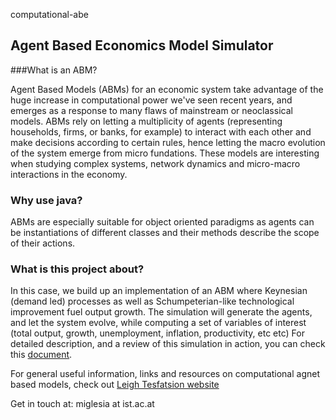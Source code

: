 computational-abe

## Agent Based Economics Model Simulator

###What is an ABM?

Agent Based Models (ABMs) for an economic system take advantage of the huge increase in computational power we've seen recent years, and emerges as a response to many flaws of mainstream or neoclassical models.
ABMs rely on letting a multiplicity of agents (representing households, firms, or banks, for example) to interact with each other and make decisions according to certain rules, hence letting the macro evolution of the system emerge from micro fundations.
These models are interesting when studying complex systems, network dynamics and micro-macro interactions in the economy.

### Why use java?
ABMs are especially suitable for object oriented paradigms as agents can be instantiations of different classes and their methods describe the scope of their actions.

### What is this project about?
In this case, we build up an implementation of an ABM where Keynesian (demand led) processes as well as Schumpeterian-like technological improvement fuel output growth.
The simulation will generate the agents, and let the system evolve, while computing a set of variables of interest (total output, growth, unemployment, inflation, productivity, etc etc)
For detailed description, and a review of this simulation in action, you can check this [document](https://www.overleaf.com/read/hxfqmrtktwhp).


For general useful information, links and resources on computational agnet based models, check out [Leigh Tesfatsion website](http://www2.econ.iastate.edu/tesfatsi/ace.htm)

Get in touch at: miglesia at ist.ac.at
